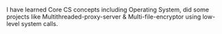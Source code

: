 I have learned Core CS concepts including Operating System, did some projects like Multithreaded-proxy-server & Multi-file-encryptor using low-level system calls.
